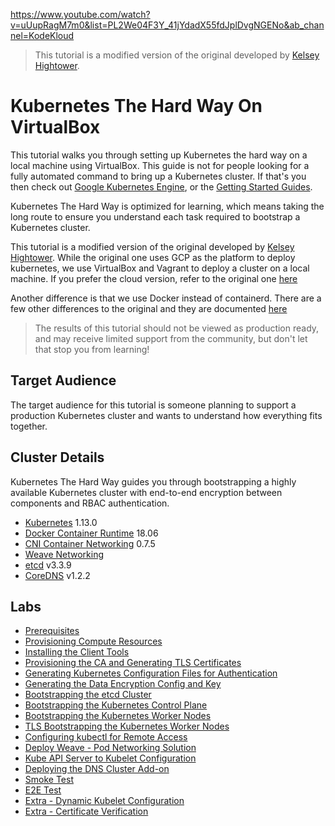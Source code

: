 https://www.youtube.com/watch?v=uUupRagM7m0&list=PL2We04F3Y_41jYdadX55fdJplDvgNGENo&ab_channel=KodeKloud

> This tutorial is a modified version of the original developed by [Kelsey Hightower](https://github.com/kelseyhightower/kubernetes-the-hard-way).

# Kubernetes The Hard Way On VirtualBox

This tutorial walks you through setting up Kubernetes the hard way on a local machine using VirtualBox.
This guide is not for people looking for a fully automated command to bring up a Kubernetes cluster.
If that's you then check out [Google Kubernetes Engine](https://cloud.google.com/kubernetes-engine), or the [Getting Started Guides](http://kubernetes.io/docs/getting-started-guides/).

Kubernetes The Hard Way is optimized for learning, which means taking the long route to ensure you understand each task required to bootstrap a Kubernetes cluster.

This tutorial is a modified version of the original developed by [Kelsey Hightower](https://github.com/kelseyhightower/kubernetes-the-hard-way).
While the original one uses GCP as the platform to deploy kubernetes,  we use VirtualBox and Vagrant to deploy a cluster on a local machine. If you prefer the cloud version, refer to the original one [here](https://github.com/kelseyhightower/kubernetes-the-hard-way)

Another difference is that we use Docker instead of containerd. There are a few other differences to the original and they are documented [here](docs/differences-to-original.md)

> The results of this tutorial should not be viewed as production ready, and may receive limited support from the community, but don't let that stop you from learning!

## Target Audience

The target audience for this tutorial is someone planning to support a production Kubernetes cluster and wants to understand how everything fits together.

## Cluster Details

Kubernetes The Hard Way guides you through bootstrapping a highly available Kubernetes cluster with end-to-end encryption between components and RBAC authentication.

* [Kubernetes](https://github.com/kubernetes/kubernetes) 1.13.0
* [Docker Container Runtime](https://github.com/containerd/containerd) 18.06
* [CNI Container Networking](https://github.com/containernetworking/cni) 0.7.5
* [Weave Networking](https://www.weave.works/docs/net/latest/kubernetes/kube-addon/)
* [etcd](https://github.com/coreos/etcd) v3.3.9
* [CoreDNS](https://github.com/coredns/coredns) v1.2.2

## Labs

* [Prerequisites](docs/01-prerequisites.md)
* [Provisioning Compute Resources](docs/02-compute-resources.md)
* [Installing the Client Tools](docs/03-client-tools.md)
* [Provisioning the CA and Generating TLS Certificates](docs/04-certificate-authority.md)
* [Generating Kubernetes Configuration Files for Authentication](docs/05-kubernetes-configuration-files.md)
* [Generating the Data Encryption Config and Key](docs/06-data-encryption-keys.md)
* [Bootstrapping the etcd Cluster](docs/07-bootstrapping-etcd.md)
* [Bootstrapping the Kubernetes Control Plane](docs/08-bootstrapping-kubernetes-controllers.md)
* [Bootstrapping the Kubernetes Worker Nodes](docs/09-bootstrapping-kubernetes-workers.md)
* [TLS Bootstrapping the Kubernetes Worker Nodes](docs/10-tls-bootstrapping-kubernetes-workers.md)
* [Configuring kubectl for Remote Access](docs/11-configuring-kubectl.md)
* [Deploy Weave - Pod Networking Solution](docs/12-configure-pod-networking.md)
* [Kube API Server to Kubelet Configuration](docs/13-kube-apiserver-to-kubelet.md)
* [Deploying the DNS Cluster Add-on](docs/14-dns-addon.md)
* [Smoke Test](docs/15-smoke-test.md)
* [E2E Test](docs/16-e2e-tests.md)
* [Extra - Dynamic Kubelet Configuration](docs/17-extra-dynamic-kubelet-configuration.md)
* [Extra - Certificate Verification](docs/verify-certificates.md)
